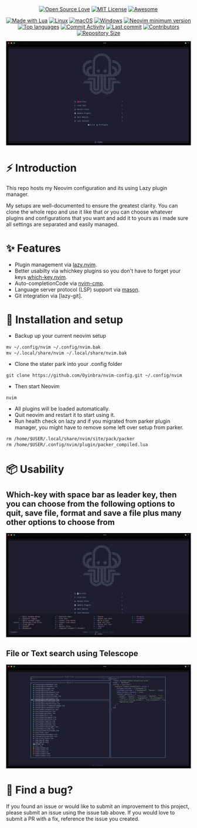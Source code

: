 <!-- BADGE START -->
<div class="badges-container" align="center">

  <!-- Open Source Badges -->
  <div class="open-source-badges">
    <!-- Open Source Love -->
    <a href="#"><img src="https://badges.frapsoft.com/os/v1/open-source.svg?v=103&style=for-the-badge" alt="Open Source Love" height="30px"></a>
    <!-- MIT License -->
    <a href="#"><img src="https://badges.frapsoft.com/os/mit/mit.svg?v=103&style=for-the-badge" alt="MIT License" height="30px"></a>
    <!-- Awesome -->
    <a href="#"><img src="https://cdn.rawgit.com/sindresorhus/awesome/d7305f38d29fed78fa85652e3a63e154dd8e8829/media/badge.svg" alt="Awesome" height="30px"></a>
  </div>

  <!-- Activities -->
  [![Made with Lua](https://img.shields.io/badge/Made%20with%20Lua-blueviolet.svg?v=103&logo=lua&style=for-the-badge)](#)
  [![Linux](https://img.shields.io/badge/Linux-%23.svg?v=103&logo=linux&color=FCC624&logoColor=black&style=for-the-badge)](#)
  [![macOS](https://img.shields.io/badge/macOS-%23.svg?v=103&logo=apple&color=000000&logoColor=white&style=for-the-badge)](#)
  [![Windows](https://img.shields.io/badge/Windows-%23.svg?v=103&logo=windows&color=0078D6&logoColor=white&style=for-the-badge)](#)
  [![Neovim minimum version](https://img.shields.io/badge/Neovim-0.8+-blueviolet.svg?v=103&color=000F10&logo=Neovim&logoColor=green&labelColor=302D41&style=for-the-badge)](https://github.com/neovim/neovim/releases/tag/stable)
  [![Top languages](https://img.shields.io/github/languages/top/Oyinbra/nvim-config?svg?v=103&style=for-the-badge)](https://github.com/Oyinbra/nvim-config/search?l=vim-script)
  [![Commit Activity](https://img.shields.io/github/commit-activity/m/Oyinbra/nvim-config?svg?v=103&style=for-the-badge)](https://github.com/Oyinbra/nvim-config/graphs/commit-activity)
  [![Last commit](https://img.shields.io/github/last-commit/Oyinbra/nvim-config?svg?v=103&logo=git&color=000F10&logoColor=darkorange&labelColor=302D41&style=for-the-badge)](#)
  [![Contributors](https://img.shields.io/github/contributors/Oyinbra/nvim-config?svg?v=103&style=for-the-badge)](https://github.com/Oyinbra/nvim-config/graphs/contributors)
  [![Repository Size](https://img.shields.io/github/repo-size/Oyinbra/nvim-config?svg?v=103&style=for-the-badge)](#)
  
</div>
<!-- BADGE END -->

    
![Screenshot (1423)](https://github.com/Oyinbra/img/raw/main/nvim-img/img-001.png)

</div>

# ⚡️ Introduction

This repo hosts my Neovim configuration and its using Lazy plugin manager.

My setups are well-documented to ensure the greatest clarity. You can clone the whole repo and use it like that or you can choose whatever plugins and configurations that you want and add it to yours as i made sure all settings are separated and easily managed.

# ✨ Features

- Plugin management via [lazy.nvim](https://github.com/folke/lazy.nvim).
- Better usabilty via whichkey plugins so you don't have to forget your keys [which-key.nvim](https://github.com/folke/which-key.nvim).
- Auto-completionCode via [nvim-cmp](https://github.com/hrsh7th/nvim-cmp).
- Language server protocol (LSP) support via [mason](https://github.com/williamboman/mason.nvim).
- Git integration via [lazy-git].

# 🚀 Installation and setup

- Backup up your current neovim setup

```
mv ~/.config/nvim ~/.config/nvim.bak
mv ~/.local/share/nvim ~/.local/share/nvim.bak
```

- Clone the stater park into your .config folder

```
git clone https://github.com/Oyinbra/nvim-config.git ~/.config/nvim
```

- Then start Neovim

```
nvim
```

- All plugins will be loaded automatically.
- Quit neovim and restart it to start using it.
- Run health check on lazy and if you migrated from parker plugin manager, you might have to remove some left over setup from parker.

```
rm /home/$USER/.local/share/nvim/site/pack/packer
rm /home/$USER/.config/nvim/plugin/packer_compiled.lua
```

# 📦 Usability

## Which-key with space bar as leader key, then you can choose from the following options to quit, save file, format and save a file plus many other options to choose from

<p align="center">
<img src="https://github.com/Oyinbra/img/raw/main/nvim-img/img-002.png" width="800">
</p>

## File or Text search using Telescope

<p align="center">
<img src="https://github.com/Oyinbra/img/raw/main/nvim-img/img-005.png" width="800">
</p>

# 🐞 Find a bug?

If you found an issue or would like to submit an improvement to this project, please submit an issue using the issue tab above. If you would love to submit a PR with a fix, reference the issue you created.


